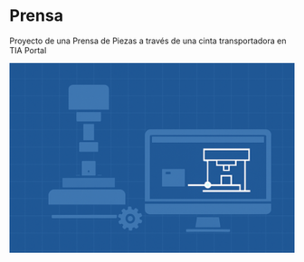 # Prensa
Proyecto de una Prensa de Piezas a través de una cinta transportadora en TIA Portal

![Image Alt](https://github.com/PedroSilva2612/Prensa/blob/215888290cf675a04c960c5e44c58a4575aedcd0/Prensa%20con%20cinta%20transportadora.png)
